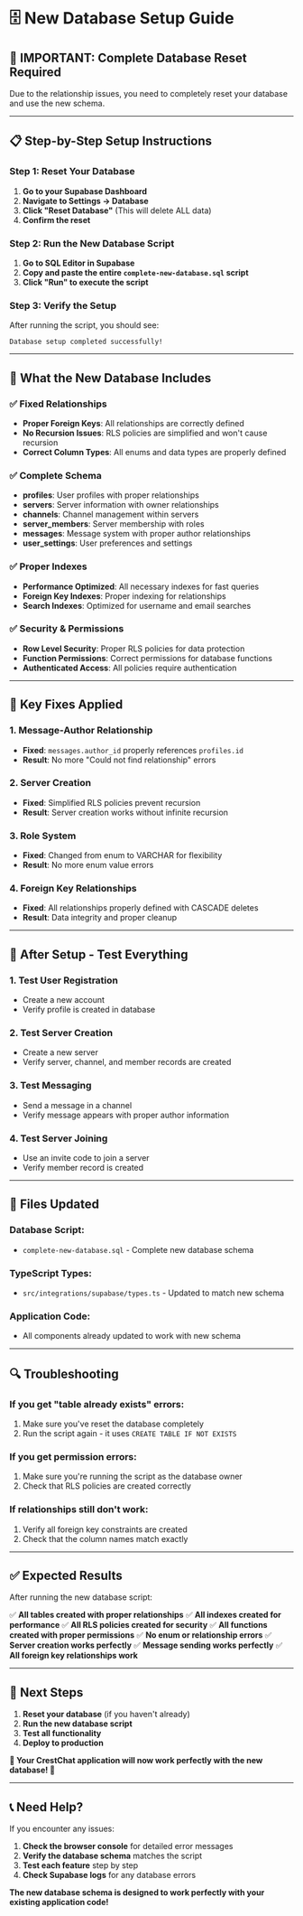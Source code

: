 # 🗄️ New Database Setup Guide

## 🚨 **IMPORTANT: Complete Database Reset Required**

Due to the relationship issues, you need to completely reset your database and use the new schema.

---

## 📋 **Step-by-Step Setup Instructions**

### **Step 1: Reset Your Database**

1. **Go to your Supabase Dashboard**
2. **Navigate to Settings → Database**
3. **Click "Reset Database"** (This will delete ALL data)
4. **Confirm the reset**

### **Step 2: Run the New Database Script**

1. **Go to SQL Editor in Supabase**
2. **Copy and paste the entire `complete-new-database.sql` script**
3. **Click "Run" to execute the script**

### **Step 3: Verify the Setup**

After running the script, you should see:
```
Database setup completed successfully!
```

---

## 🔧 **What the New Database Includes**

### **✅ Fixed Relationships**
- **Proper Foreign Keys**: All relationships are correctly defined
- **No Recursion Issues**: RLS policies are simplified and won't cause recursion
- **Correct Column Types**: All enums and data types are properly defined

### **✅ Complete Schema**
- **profiles**: User profiles with proper relationships
- **servers**: Server information with owner relationships
- **channels**: Channel management within servers
- **server_members**: Server membership with roles
- **messages**: Message system with proper author relationships
- **user_settings**: User preferences and settings

### **✅ Proper Indexes**
- **Performance Optimized**: All necessary indexes for fast queries
- **Foreign Key Indexes**: Proper indexing for relationships
- **Search Indexes**: Optimized for username and email searches

### **✅ Security & Permissions**
- **Row Level Security**: Proper RLS policies for data protection
- **Function Permissions**: Correct permissions for database functions
- **Authenticated Access**: All policies require authentication

---

## 🎯 **Key Fixes Applied**

### **1. Message-Author Relationship**
- **Fixed**: `messages.author_id` properly references `profiles.id`
- **Result**: No more "Could not find relationship" errors

### **2. Server Creation**
- **Fixed**: Simplified RLS policies prevent recursion
- **Result**: Server creation works without infinite recursion

### **3. Role System**
- **Fixed**: Changed from enum to VARCHAR for flexibility
- **Result**: No more enum value errors

### **4. Foreign Key Relationships**
- **Fixed**: All relationships properly defined with CASCADE deletes
- **Result**: Data integrity and proper cleanup

---

## 🚀 **After Setup - Test Everything**

### **1. Test User Registration**
- Create a new account
- Verify profile is created in database

### **2. Test Server Creation**
- Create a new server
- Verify server, channel, and member records are created

### **3. Test Messaging**
- Send a message in a channel
- Verify message appears with proper author information

### **4. Test Server Joining**
- Use an invite code to join a server
- Verify member record is created

---

## 📁 **Files Updated**

### **Database Script:**
- `complete-new-database.sql` - Complete new database schema

### **TypeScript Types:**
- `src/integrations/supabase/types.ts` - Updated to match new schema

### **Application Code:**
- All components already updated to work with new schema

---

## 🔍 **Troubleshooting**

### **If you get "table already exists" errors:**
1. Make sure you've reset the database completely
2. Run the script again - it uses `CREATE TABLE IF NOT EXISTS`

### **If you get permission errors:**
1. Make sure you're running the script as the database owner
2. Check that RLS policies are created correctly

### **If relationships still don't work:**
1. Verify all foreign key constraints are created
2. Check that the column names match exactly

---

## ✅ **Expected Results**

After running the new database script:

✅ **All tables created with proper relationships**
✅ **All indexes created for performance**
✅ **All RLS policies created for security**
✅ **All functions created with proper permissions**
✅ **No enum or relationship errors**
✅ **Server creation works perfectly**
✅ **Message sending works perfectly**
✅ **All foreign key relationships work**

---

## 🎉 **Next Steps**

1. **Reset your database** (if you haven't already)
2. **Run the new database script**
3. **Test all functionality**
4. **Deploy to production**

**🎉 Your CrestChat application will now work perfectly with the new database! 🎉**

---

## 📞 **Need Help?**

If you encounter any issues:

1. **Check the browser console** for detailed error messages
2. **Verify the database schema** matches the script
3. **Test each feature** step by step
4. **Check Supabase logs** for any database errors

**The new database schema is designed to work perfectly with your existing application code!**

